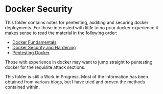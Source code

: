 # Docker Security

This folder contains notes for pentesting, auditing and securing docker deployments. For those interested with little to no prior docker experience it makes sense to read the material in the following order:

- [Docker Fundamentals](Docker%20Fundamentals.md)
- [Docker Security and Hardening](Docker%20Security%20and%20Hardening.md)
- [Pentesting Docker](Pentesting%20Docker.md)

Those with experience in docker may want to jump straight to pentesting docker for the requisite attack sections.

This folder is still a Work in Progress. Most of the information has been obtained from various blogs, but I have tried and proven the methods contained within.